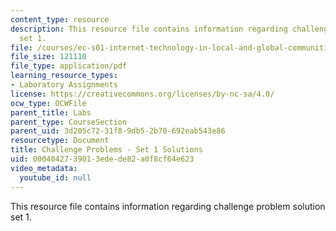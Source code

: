 ```yaml
---
content_type: resource
description: This resource file contains information regarding challenge problem solution
  set 1.
file: /courses/ec-s01-internet-technology-in-local-and-global-communities-spring-2005-summer-2005/0004042739013edede82a0f8cf64e623_MITEC_S01S05_chal_prob1sol.pdf
file_size: 121110
file_type: application/pdf
learning_resource_types:
- Laboratory Assignments
license: https://creativecommons.org/licenses/by-nc-sa/4.0/
ocw_type: OCWFile
parent_title: Labs
parent_type: CourseSection
parent_uid: 3d205c72-31f8-9db5-2b70-692eab543e86
resourcetype: Document
title: Challenge Problems - Set 1 Solutions
uid: 00040427-3901-3ede-de82-a0f8cf64e623
video_metadata:
  youtube_id: null
---
```

This resource file contains information regarding challenge problem solution set 1.